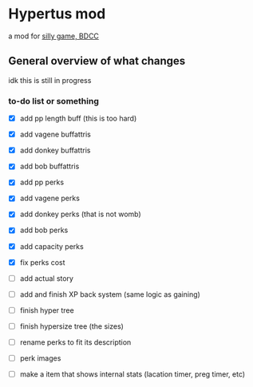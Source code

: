 # Hypertus mod
a mod for [silly game, BDCC](https://github.com/Alexofp/BDCC)

## General overview of what changes

idk this is still in progress

### to-do list or something

- [x] add pp length buff (this is too hard) <!-- I managed to did it but idk how it is with rahi sleeping with you.... I might have to look more closer -->
- [x] add vagene buffattris 
- [x] add donkey buffattris
- [x] add bob buffattris
- [x] add pp perks
- [x] add vagene perks
- [x] add donkey perks (that is not womb)
- [x] add bob perks
- [x] add capacity perks
- [x] fix perks cost
- [ ] add actual story
- [ ] add and finish XP back system (same logic as gaining)
- [ ] finish hyper tree
- [ ] finish hypersize tree (the sizes)
- [ ] rename perks to fit its description
- [ ] perk images
- [ ] make a item that shows internal stats (lacation timer, preg timer, etc)

